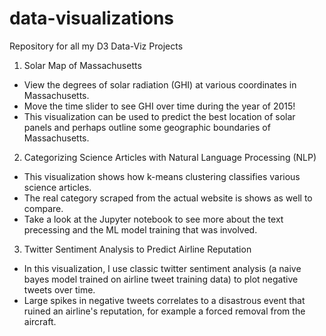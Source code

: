 # data-visualizations
Repository for all my D3 Data-Viz Projects
1. Solar Map of Massachusetts
  * View the degrees of solar radiation (GHI) at various coordinates in Massachusetts.
  * Move the time slider to see GHI over time during the year of 2015!
  * This visualization can be used to predict the best location of solar panels and perhaps outline some geographic boundaries of Massachusetts.
2. Categorizing Science Articles with Natural Language Processing (NLP)
 * This visualization shows how k-means clustering classifies various science articles.
 * The real category scraped from the actual website is shows as well to compare.
 * Take a look at the Jupyter notebook to see more about the text precessing and the ML model training that was involved.
3. Twitter Sentiment Analysis to Predict Airline Reputation
 * In this visualization, I use classic twitter sentiment analysis (a naive bayes model trained on airline tweet training data) to plot negative tweets over time.
 * Large spikes in negative tweets correlates to a disastrous event that ruined an airline's reputation, for example a forced removal from the aircraft.
